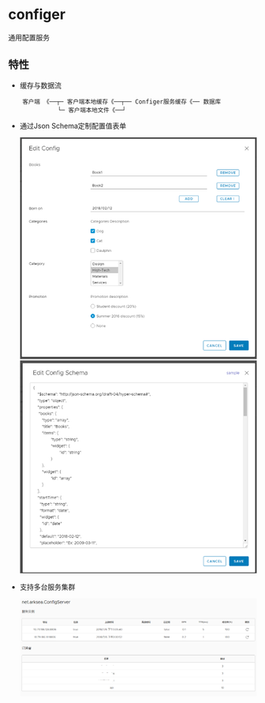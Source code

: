 # configer
通用配置服务
## 特性
 - 缓存与数据流
```
    客户端 《──┬─ 客户端本地缓存《──┬── Configer服务缓存《── 数据库
              └─ 客户端本地文件《──┘
```
 - 通过Json Schema定制配置值表单

   ![image](./docs/images/readme-edit-config.png)
   ![image](./docs/images/readme-edit-schema.png)

 - 支持多台服务集群
 
   ![image](./docs/images/readme-reg-sub.png)
 

